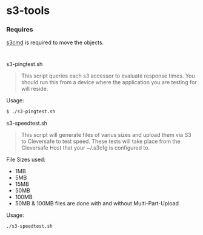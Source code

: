 # s3-tools

### Requires
[s3cmd](https://github.com/s3tools/s3cmd) is required to move the objects.
#
  s3-pingtest.sh
> This script queries each s3 accessor to evaluate response times.
> You should run this from a device where the application you are testing for will reside.

Usage: 
```sh
$ ./s3-pingtest.sh
```

s3-speedtest.sh
> This script will generate files of varius sizes and upload them via S3 to Cleversafe to test speed.
> These tests will take place from the Cleversafe Host that your ~/.s3cfg is configured to.

File Sizes used:
  - 1MB
  - 5MB
  - 15MB
  - 50MB
  - 100MB
  - 50MB & 100MB files are done with and without Multi-Part-Upload

Usage: 
```sh
./s3-speedtest.sh
```
